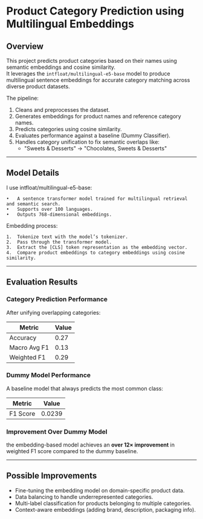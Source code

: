 # Product Category Prediction using Multilingual Embeddings

## Overview
This project predicts product categories based on their names using semantic embeddings and cosine similarity.  
It leverages the `intfloat/multilingual-e5-base` model to produce multilingual sentence embeddings for accurate category matching across diverse product datasets.

The pipeline:
1. Cleans and preprocesses the dataset.
2. Generates embeddings for product names and reference category names.
3. Predicts categories using cosine similarity.
4. Evaluates performance against a baseline (Dummy Classifier).
5. Handles category unification to fix semantic overlaps like:
   - "Sweets & Desserts" → "Chocolates, Sweets & Desserts"

---

## Model Details

I use intfloat/multilingual-e5-base:

	•	A sentence transformer model trained for multilingual retrieval and semantic search.
	•	Supports over 100 languages.
	•	Outputs 768-dimensional embeddings.

Embedding process:

	1.	Tokenize text with the model’s tokenizer.
	2.	Pass through the transformer model.
	3.	Extract the [CLS] token representation as the embedding vector.
	4.	Compare product embeddings to category embeddings using cosine similarity.

 ---

 ## Evaluation Results

### Category Prediction Performance
After unifying overlapping categories:

| Metric       | Value |
|--------------|-------|
| Accuracy     | 0.27  |
| Macro Avg F1 | 0.13  |
| Weighted F1  | 0.29  |

### Dummy Model Performance
A baseline model that always predicts the most common class:

| Metric  | Value     |
|---------|-----------|
| F1 Score | 0.0239   |

### Improvement Over Dummy Model
the embedding-based model achieves an **over 12× improvement** in weighted F1 score compared to the dummy baseline.

---

## Possible Improvements

- Fine-tuning the embedding model on domain-specific product data.
- Data balancing to handle underrepresented categories.
- Multi-label classification for products belonging to multiple categories.
- Context-aware embeddings (adding brand, description, packaging info).
